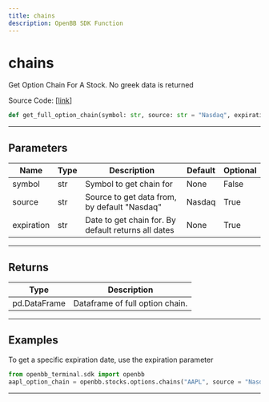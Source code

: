 ```yaml
---
title: chains
description: OpenBB SDK Function
---
```


# chains

Get Option Chain For A Stock.  No greek data is returned

Source Code: [[link](https://github.com/OpenBB-finance/OpenBBTerminal/tree/main/openbb_terminal/stocks/options/options_sdk_helper.py#L14)]
```python
def get_full_option_chain(symbol: str, source: str = "Nasdaq", expiration: Optional[str] = None) -> pd.DataFrame
```
---
## Parameters
| Name | Type | Description | Default | Optional |
| ---- | ---- | ----------- | ------- | -------- |
| symbol | str | Symbol to get chain for | None | False |
| source | str | Source to get data from, by default "Nasdaq" | Nasdaq | True |
| expiration | str | Date to get chain for.  By default returns all dates | None | True |

---
## Returns
| Type | Description |
| ---- | ----------- |
| pd.DataFrame | Dataframe of full option chain. |
---
## Examples

To get a specific expiration date, use the expiration parameter

```python
from openbb_terminal.sdk import openbb
aapl_option_chain = openbb.stocks.options.chains("AAPL", source = "Nasdaq")
```

---

